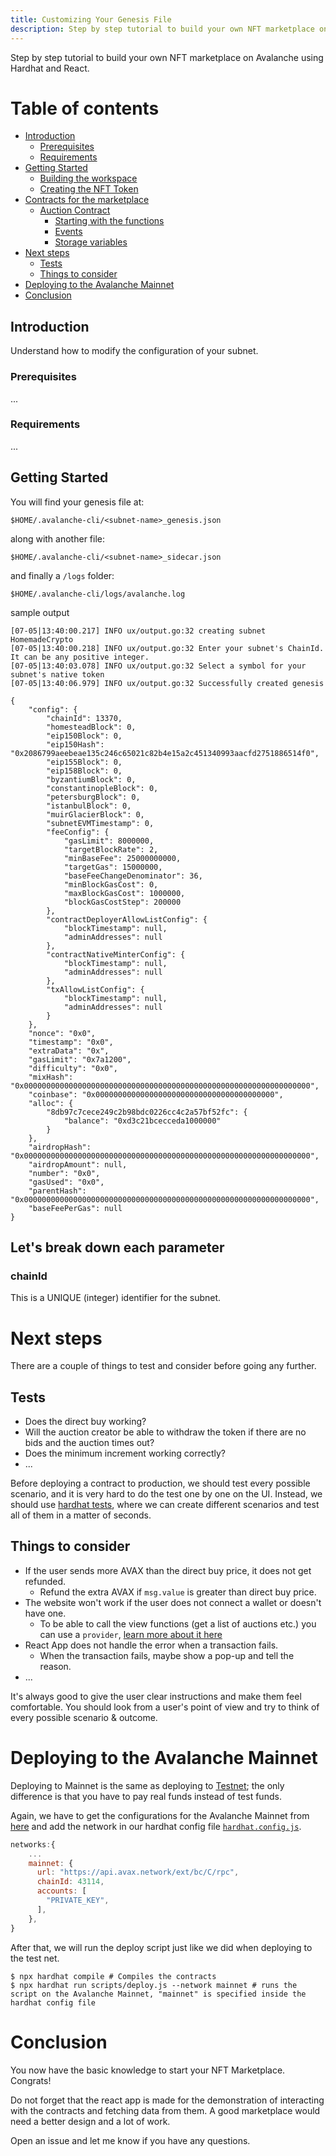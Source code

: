 ```yaml
---
title: Customizing Your Genesis File
description: Step by step tutorial to build your own NFT marketplace on Avalanche using Hardhat and React.
---
```


Step by step tutorial to build your own NFT marketplace on Avalanche using Hardhat and React.

# Table of contents

- [Introduction](#introduction)
  - [Prerequisites](#prerequisites)
  - [Requirements](#requirements)
- [Getting Started](#getting-started)
  - [Building the workspace](#building-the-workspace)
  - [Creating the NFT Token](#creating-the-nft-token)
- [Contracts for the marketplace](#contracts-for-the-marketplace)
  - [Auction Contract](#auction-contract)
    - [Starting with the functions](#starting-with-the-functions)
    - [Events](#events)
    - [Storage variables](#storage-variables)
- [Next steps](#next-steps)
  - [Tests](#tests)
  - [Things to consider](#things-to-consider)
- [Deploying to the Avalanche Mainnet](#deploying-to-the-avalanche-mainnet)
- [Conclusion](#conclusion)

## Introduction

Understand how to modify the configuration of your subnet.

### Prerequisites

...

### Requirements

...

## Getting Started

You will find your genesis file at:

`$HOME/.avalanche-cli/<subnet-name>_genesis.json`

along with another file:

`$HOME/.avalanche-cli/<subnet-name>_sidecar.json`

and finally a `/logs` folder:

`$HOME/.avalanche-cli/logs/avalanche.log`

sample output

```
[07-05|13:40:00.217] INFO ux/output.go:32 creating subnet HomemadeCrypto
[07-05|13:40:00.218] INFO ux/output.go:32 Enter your subnet's ChainId. It can be any positive integer.
[07-05|13:40:03.078] INFO ux/output.go:32 Select a symbol for your subnet's native token
[07-05|13:40:06.979] INFO ux/output.go:32 Successfully created genesis
```



```
{
    "config": {
        "chainId": 13370,
        "homesteadBlock": 0,
        "eip150Block": 0,
        "eip150Hash": "0x2086799aeebeae135c246c65021c82b4e15a2c451340993aacfd2751886514f0",
        "eip155Block": 0,
        "eip158Block": 0,
        "byzantiumBlock": 0,
        "constantinopleBlock": 0,
        "petersburgBlock": 0,
        "istanbulBlock": 0,
        "muirGlacierBlock": 0,
        "subnetEVMTimestamp": 0,
        "feeConfig": {
            "gasLimit": 8000000,
            "targetBlockRate": 2,
            "minBaseFee": 25000000000,
            "targetGas": 15000000,
            "baseFeeChangeDenominator": 36,
            "minBlockGasCost": 0,
            "maxBlockGasCost": 1000000,
            "blockGasCostStep": 200000
        },
        "contractDeployerAllowListConfig": {
            "blockTimestamp": null,
            "adminAddresses": null
        },
        "contractNativeMinterConfig": {
            "blockTimestamp": null,
            "adminAddresses": null
        },
        "txAllowListConfig": {
            "blockTimestamp": null,
            "adminAddresses": null
        }
    },
    "nonce": "0x0",
    "timestamp": "0x0",
    "extraData": "0x",
    "gasLimit": "0x7a1200",
    "difficulty": "0x0",
    "mixHash": "0x0000000000000000000000000000000000000000000000000000000000000000",
    "coinbase": "0x0000000000000000000000000000000000000000",
    "alloc": {
        "8db97c7cece249c2b98bdc0226cc4c2a57bf52fc": {
            "balance": "0xd3c21bcecceda1000000"
        }
    },
    "airdropHash": "0x0000000000000000000000000000000000000000000000000000000000000000",
    "airdropAmount": null,
    "number": "0x0",
    "gasUsed": "0x0",
    "parentHash": "0x0000000000000000000000000000000000000000000000000000000000000000",
    "baseFeePerGas": null
}
```

## Let's break down each parameter

### chainId

This is a UNIQUE (integer) identifier for the subnet.

# Next steps

There are a couple of things to test and consider before going any further.

## Tests

- Does the direct buy working?
- Will the auction creator be able to withdraw the token if there are no bids and the auction times out?
- Does the minimum increment working correctly?
- ...

Before deploying a contract to production, we should test every possible scenario, and it is very hard to do the test one by one on the UI. Instead, we should use [hardhat tests](https://hardhat.org/tutorial/testing-contracts.html), where we can create different scenarios and test all of them in a matter of seconds.

## Things to consider

- If the user sends more AVAX than the direct buy price, it does not get refunded.
  - Refund the extra AVAX if `msg.value` is greater than direct buy price.
- The website won't work if the user does not connect a wallet or doesn't have one.
  - To be able to call the view functions (get a list of auctions etc.) you can use a `provider`, [learn more about it here](https://docs.ethers.io/v4/api-providers.html)
- React App does not handle the error when a transaction fails.
  - When the transaction fails, maybe show a pop-up and tell the reason.
- ...

It's always good to give the user clear instructions and make them feel comfortable. You should look from a user's point of view and try to think of every possible scenario & outcome.

# Deploying to the Avalanche Mainnet

Deploying to Mainnet is the same as deploying to [Testnet](#avax-fuji-testnet); the only difference is that you have to pay real funds instead of test funds.

Again, we have to get the configurations for the Avalanche Mainnet from [here](https://docs.avax.network/build/tutorials/smart-contracts/deploy-a-smart-contract-on-avalanche-using-remix-and-metamask#avalanche-mainnet-settings) and add the network in our hardhat config file [`hardhat.config.js`](NFT-Marketplace-dApp/hardhat.config.js).

```js
networks:{
    ...
    mainnet: {
      url: "https://api.avax.network/ext/bc/C/rpc",
      chainId: 43114,
      accounts: [
        "PRIVATE_KEY",
      ],
    },
}
```

After that, we will run the deploy script just like we did when deploying to the test net.

```shell
$ npx hardhat compile # Compiles the contracts
$ npx hardhat run scripts/deploy.js --network mainnet # runs the script on the Avalanche Mainnet, "mainnet" is specified inside the hardhat config file
```

# Conclusion

You now have the basic knowledge to start your NFT Marketplace. Congrats!

Do not forget that the react app is made for the demonstration of interacting with the contracts and fetching data from them. A good marketplace would need a better design and a lot of work.

Open an issue and let me know if you have any questions.
